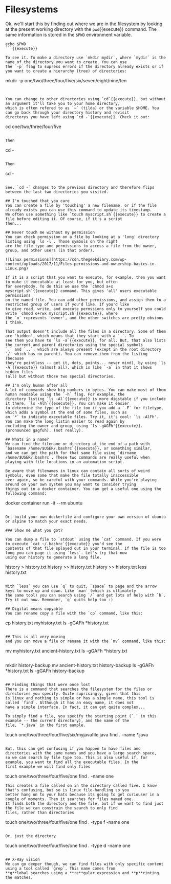 # Filesystems

Ok, we'll start this by finding out where we are in the filesystem by looking at the present working directory with the
`pwd`{{execute}} command. The same information is stored in the `$PWD` environment variable.

```
echo $PWD
```{{execute}}

To see it. To make a directory use `mkdir mydir`, where `mydir` is the name of the directory you want to create. You can use
the `-p` flag to supress errors if the directory already exists or if you want to create a hierarchy (tree) of directories:

```
mkdir -p one/two/three/four/five/six/seven/eight/nine/ten
```{{execute}}


You can change to other directories using `cd`{{execute}}, but without an argument it'll take you to your home directory,
which is often refered to as `~` (tilda) or the variable $HOME. You can go back through your directory history and revisit
directorys you have left using `cd -`{{execute}}. Check it out:

```
cd one/two/three/four/five
```{{execute}}

Then

```
cd -
```{{execute}}

Then

```
cd -
```{{execute}}

See, `cd -` changes to the previous directory and therefore flips between the last two directories you visited.

## I'm touched that you care 
You can create a file by 'touching' a new filename, or if the file already exists you can use this command to update its timestamp.
We often use something like `touch myscript.sh`{{execute}} to create a file before editing it. Of course, if it's a script
then...

## Never touch me without my permission
You can check permission on a file by looking at a 'long' directory listing using `ls -l`. Those symbols on the right
are the file type and permissions to access a file from the owner, group, and other users (in that order).

![Linux permissions](https://cdn.thegeekdiary.com/wp-content/uploads/2017/11/Files-permissions-and-ownership-basics-in-Linux.png)

If it is a script that you want to execute, for example, then you want to make it executable at least for you, but often
for everybody. To do this we use the `chmod a+x myscript.sh`{{execute}} command. This gives 'all' users executable permissions
on the named file. You can add other permissions, and assign them to a restricted group of users if you'd like. If you'd like
to give read, write, and execute permssions only to yourself you could write `chmod o+rwx myscript.sh`{{execute}}, where 
the `o` represents 'owner', and the other switches are pretty obvious I think.

That output doesn't include all the files in a directory. Some of them are 'hidden', which means that they start with a `.`. To
see them you have to `ls -a`{{execute}}, for all. But, that also lists the current and parent directories using the special symbols
`.` and `..`, which are always present (except in the root directory `/` which has no parent). You can remove them from the listing (because
they're pointless -- get it, dots, points... never mind), by using `ls -A`{{execute}} (almost all), which is like `-a` in that it shows hidden files
(all) but without those two special directories. 

## I'm only human after all
A lot of commands show big numbers in bytes. You can make most of them human readable using the `-h` flag. For example, the
directory listing `ls -Al`{{execute}} is more digstable if you include it there, `ls -Alh`{{execute}}. You can make it easier
to determine the type of the file too if you add a `-F` for filetype, which adds a symbol at the end of some files, such as
an `*` to indicate executable files. Try it, it's cool: `ls -AlFh'. You can make the long listin easier to read again by 
excluding the owner and group, using `ls -gAGFh'{{execute}}. (pronounced gagfuh). (not really).

## Whats in a name?
We can find the filename or directory at the end of a path with `basename /home/$USER/.bashrc`{{execute}}, or something similar,
and we can get the path for that same file using `dirname /home/$USER/.bashrc`. These two commands are really useful when
playing with file locations in an automation script.

Be aware that filenames in linux can contain all sorts of weird symbols, even some that make the file totally inaccessible 
ever again, so be careful with your commands. While you're playing around on your own system you may want to consider trying
things out in a docker container. You can get a useful one using the following command:

```
docker container run -it --rm ubuntu
```{{execute}}
  
Or, build your own dockerfile and configure your own version of ubuntu or alpine to match your exact needs.

### Show me what you got?

You can dump a file to `stdout` using the `cat` command. If you were to execute `cat ~/.bashrc`{{execute}} you'd see the
contents of that file splayed out in your terminal. If the file is too long you can page it using `less`. Let's try that now
using our history to generate a long file.

```
history > history.txt
history >> history.txt
history >> history.txt
less history.txt
```{{execute}} 

With `less` you can use `q` to quit, `space` to page and the arrow keys to move up and down. Like `man` (which is ultimately 
the same tool) you can search using `/` and get lots of help with `h`. Try it out now. Remember, `q` quits help too :)

## Digital means copyable
You can rename copy a file with the `cp` command, like this:

```
cp history.txt myhistory.txt
ls -gGAFh *history.txt
```{{execute}}

## This is all very moving
and you can move a file or rename it with the `mv` command, like this:

```
mv myhistory.txt ancient-history.txt
ls -gGAFh *history.txt
```{{execute}}

```
mkdir history-backup
mv ancient-history.txt history-backup
ls -gGAFh *history.txt
ls -gGAFh history-backup
```{{execute}}

## Finding things that were once lost
There is a command that searches the filesystem for the files or directories you specify. Quite suprisingly, given that this
is linux and nothing is simple or has a simple name, this tool is called `find`. Although it has an easy name, it does not
have a simple interface. In fact, it can get quite complex...

To simply find a file, you specify the starting point (`.` in this example -- the current directory), and the name of the
file, `*.java` in the first eample.

```
touch one/two/three/four/five/six/myjavafile.java
find . -name *.java
```{{execute}}

But, this can get confusing if you happen to have files and directories with the same names and you have a large search space,
so we can search by file type too. This is also useful if, for example, you want to find all the executable files. In the
first example we will find only files

```
touch one/two/three/four/five/one
find . -name one
```{{execute}}
This creates a file called on in the directory called five. I know that's confusing, but so is linux file-handling so you
better hang on to your hats because its going to get curiouser in a couple of moments. Then it searches for files named one.
It finds both the directory and the file, but if we want to find just the file we can constrain the search to only find
files, rather than directories

```
touch one/two/three/four/five/one
find . -type f -name one
```{{execute}}

Or, just the directory

```
touch one/two/three/four/five/one
find . -type d -name one
```{{execute}}

## X-Ray vision
We can go deeper though, we can find files with only specific content using a tool called `grep`. This name comes from
**g**lobal searches using a **re**gular expression and **p**rinting the matches. 